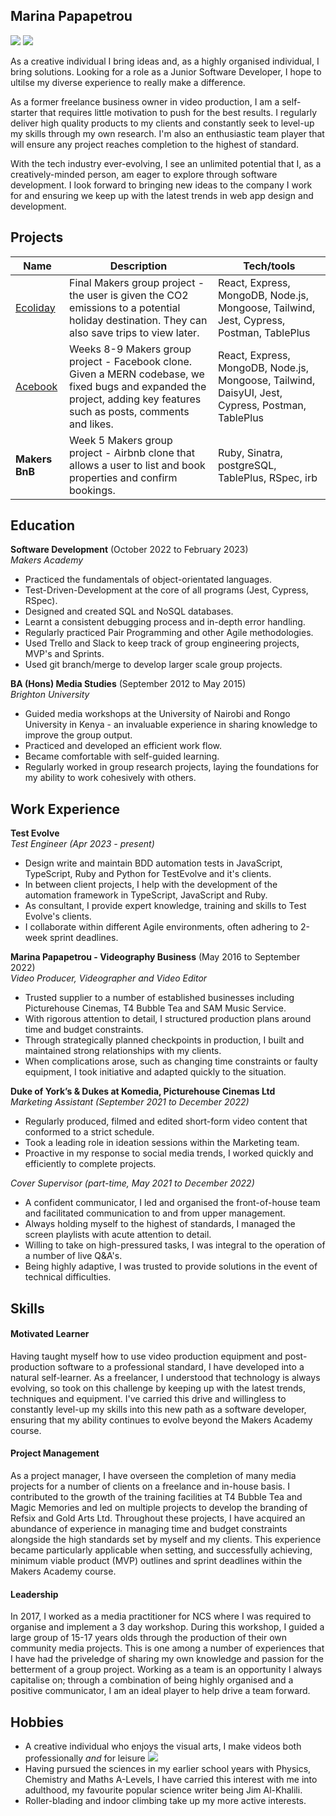 ## Marina Papapetrou

<a href="https://www.linkedin.com/in/marina-papapetrou-59644010b/"><img src="https://img.shields.io/badge/LinkedIn-0077B5?style=for-the-badge&logo=linkedin&logoColor=white"></a>
<a href="https://www.codewars.com/users/Marinapapap"><img src="https://img.shields.io/badge/Codewars-a83232?style=for-the-badge&logo=codewars&logoColor=white"></a>

As a creative individual I bring ideas and, as a highly organised individual, I bring solutions. Looking for a role as a Junior Software Developer, I hope to ultilse my diverse experience to really make a difference. 

As a former freelance business owner in video production, I am a self-starter that requires little motivation to push for the best results. I regularly deliver high quality products to my clients and constantly seek to level-up my skills through my own research. I'm also an enthusiastic team player that will ensure any project reaches completion to the highest of standard.

With the tech industry ever-evolving, I see an unlimited potential that I, as a creatively-minded person, am eager to explore through software development. I look forward to bringing new ideas to the company I work for and ensuring we keep up with the latest trends in web app design and development.

## Projects

| Name                         | Description                               | Tech/tools                                     |
| ---------------------------- | ----------------------------------------- | ---------------------------------------------- |
| <a href="https://github.com/marinapapap/Ecoliday">Ecoliday</a> | Final Makers group project - the user is given the CO2 emissions to a potential holiday destination. They can also save trips to view later. | React, Express, MongoDB, Node.js, Mongoose, Tailwind, Jest, Cypress, Postman, TablePlus|                                          
| <a href="https://github.com/marinapapap/acebook-mern-mineshaft">Acebook</a> | Weeks 8-9 Makers group project - Facebook clone. Given a MERN codebase, we fixed bugs and expanded the project, adding key features such as posts, comments and likes. | React, Express, MongoDB, Node.js, Mongoose, Tailwind, DaisyUI, Jest, Cypress, Postman, TablePlus|
| **Makers BnB** | Week 5 Makers group project - Airbnb clone that allows a user to list and book properties and confirm bookings. | Ruby, Sinatra, postgreSQL, TablePlus, RSpec, irb |

## Education

**Software Development** (October 2022 to February 2023) <br>
_Makers Academy_ 

- Practiced the fundamentals of object-orientated languages.
- Test-Driven-Development at the core of all programs (Jest, Cypress, RSpec).
- Designed and created SQL and NoSQL databases.
- Learnt a consistent debugging process and in-depth error handling.
- Regularly practiced Pair Programming and other Agile methodologies.
- Used Trello and Slack to keep track of group engineering projects, MVP's and Sprints.
- Used git branch/merge to develop larger scale group projects.

**BA (Hons) Media Studies** (September 2012 to May 2015) <br>
_Brighton University_

- Guided media workshops at the University of Nairobi and Rongo University in Kenya - an invaluable experience in sharing knowledge to improve the group output.
- Practiced and developed an efficient work flow.
- Became comfortable with self-guided learning.
- Regularly worked in group research projects, laying the foundations for my ability to work cohesively with others.

## Work Experience

**Test Evolve** <br>
_Test Engineer (Apr 2023 - present)_

- Design write and maintain BDD automation tests in JavaScript, TypeScript, Ruby and Python for TestEvolve and it's clients.
- In between client projects, I help with the development of the automation framework in TypeScript, JavaScript and Ruby.
- As consultant, I provide expert knowledge, training and skills to Test Evolve's clients.
- I collaborate within different Agile environments, often adhering to 2-week sprint deadlines.

**Marina Papapetrou - Videography Business** (May 2016 to September 2022) <br>
_Video Producer, Videographer and Video Editor_

- Trusted supplier to a number of established businesses including Picturehouse Cinemas, T4 Bubble Tea and SAM Music Service.
- With rigorous attention to detail, I structured production plans around time and budget constraints.
- Through strategically planned checkpoints in production, I built and maintained strong relationships with my clients.
- When complications arose, such as changing time constraints or faulty equipment, I took initiative and adapted quickly to the situation.

**Duke of York’s & Dukes at Komedia, Picturehouse Cinemas Ltd** <br>
_Marketing Assistant (September 2021 to December 2022)_

- Regularly produced, filmed and edited short-form video content that conformed to a strict schedule.
- Took a leading role in ideation sessions within the Marketing team.
- Proactive in my response to social media trends, I worked quickly and efficiently to complete projects. 

_Cover Supervisor (part-time, May 2021 to December 2022)_

- A confident communicator, I led and organised the front-of-house team and facilitated communication to and from upper management.
- Always holding myself to the highest of standards, I managed the screen playlists with acute attention to detail.
- Willing to take on high-pressured tasks, I was integral to the operation of a number of live Q&A's.
- Being highly adaptive, I was trusted to provide solutions in the event of technical difficulties.

## Skills

#### Motivated Learner

Having taught myself how to use video production equipment and post-production software to a professional standard, I have developed into a natural self-learner. As a freelancer, I understood that technology is always evolving, so took on this challenge by keeping up with the latest trends, techniques and equipment. I've carried this drive and willingless to constantly level-up my skills into this new path as a software developer, ensuring that my ability continues to evolve beyond the Makers Academy course.

#### Project Management

As a project manager, I have overseen the completion of many media projects for a number of clients on a freelance and in-house basis. I contributed to the growth of the training facilities at T4 Bubble Tea and Magic Memories and led on multiple projects to develop the branding of Refsix and Gold Arts Ltd. Throughout these projects, I have acquired an abundance of experience in managing time and budget constraints alongside the high standards set by myself and my clients. This experience became particularly applicable when setting, and successfully achieving, minimum viable product (MVP) outlines and sprint deadlines within the Makers Academy course. 

#### Leadership

In 2017, I worked as a media practitioner for NCS where I was required to organise and implement a 3 day workshop. During this workshop, I guided a large group of 15-17 years olds through the production of their own community media projects. This is one among a number of experiences that I have had the priveledge of sharing my own knowledge and passion for the betterment of a group project. Working as a team is an opportunity I always capitalise on; through a combination of being highly organised and a positive communicator, I am an ideal player to help drive a team forward.

## Hobbies

- A creative individual who enjoys the visual arts, I make videos both professionally _and_ for leisure <a href="https://www.linkedin.com/in/marina-papapetrou-59644010b/"><img src="https://img.shields.io/static/v1?label=Instagram&message=@marinapapap&color=E4405F"></a>
- Having pursued the sciences in my earlier school years with Physics, Chemistry and Maths A-Levels, I have carried this interest with me into adulthood, my favourite popular science writer being Jim Al-Khalili.
- Roller-blading and indoor climbing take up my more active interests.
